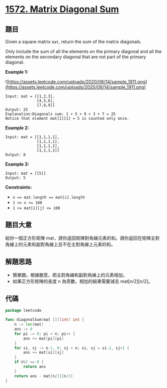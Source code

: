 # [1572. Matrix Diagonal Sum](https://leetcode.com/problems/matrix-diagonal-sum/)


## 題目

Given a square matrix `mat`, return the sum of the matrix diagonals.

Only include the sum of all the elements on the primary diagonal and all the elements on the secondary diagonal that are not part of the primary diagonal.

**Example 1:**

![https://assets.leetcode.com/uploads/2020/08/14/sample_1911.png](https://assets.leetcode.com/uploads/2020/08/14/sample_1911.png)

```
Input: mat = [[1,2,3],
              [4,5,6],
              [7,8,9]]
Output: 25
Explanation:Diagonals sum: 1 + 5 + 9 + 3 + 7 = 25
Notice that element mat[1][1] = 5 is counted only once.

```

**Example 2:**

```
Input: mat = [[1,1,1,1],
              [1,1,1,1],
              [1,1,1,1],
              [1,1,1,1]]
Output: 8

```

**Example 3:**

```
Input: mat = [[5]]
Output: 5

```

**Constraints:**

- `n == mat.length == mat[i].length`
- `1 <= n <= 100`
- `1 <= mat[i][j] <= 100`

## 題目大意

給你一個正方形矩陣 mat，請你返回矩陣對角線元素的和。請你返回在矩陣主對角線上的元素和副對角線上且不在主對角線上元素的和。

## 解題思路

- 簡單題。根據題意，把主對角線和副對角線上的元素相加。
- 如果正方形矩陣的長度 n 為奇數，相加的結果需要減去 mat[n/2][n/2]。

## 代碼

```go
package leetcode

func diagonalSum(mat [][]int) int {
	n := len(mat)
	ans := 0
	for pi := 0; pi < n; pi++ {
		ans += mat[pi][pi]
	}
	for si, sj := n-1, 0; sj < n; si, sj = si-1, sj+1 {
		ans += mat[si][sj]
	}
	if n%2 == 0 {
		return ans
	}
	return ans - mat[n/2][n/2]
}
```